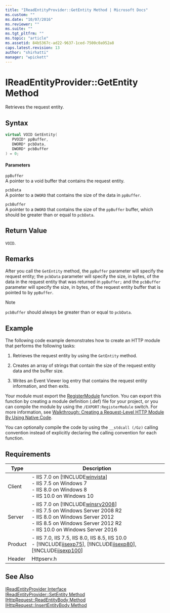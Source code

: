 ```yaml
---
title: "IReadEntityProvider::GetEntity Method | Microsoft Docs"
ms.custom: ""
ms.date: "10/07/2016"
ms.reviewer: ""
ms.suite: ""
ms.tgt_pltfrm: ""
ms.topic: "article"
ms.assetid: 84b5367c-ad22-9637-1ced-7500c0a952a8
caps.latest.revision: 13
author: "shirhatti"
manager: "wpickett"
---
```

# IReadEntityProvider::GetEntity Method
Retrieves the request entity.  
  
## Syntax  
  
```cpp  
virtual VOID GetEntity(  
   PVOID* ppBuffer,  
   DWORD* pcbData,  
   DWORD* pcbBuffer  
) = 0;  
```  
  
#### Parameters  
 `ppBuffer`  
 A pointer to a void buffer that contains the request entity.  
  
 `pcbData`  
 A pointer to a `DWORD` that contains the size of the data in `ppBuffer`.  
  
 `pcbBuffer`  
 A pointer to a `DWORD` that contains the size of the `ppBuffer` buffer, which should be greater than or equal to `pcbData`.  
  
## Return Value  
 `VOID`.  
  
## Remarks  
 After you call the `GetEntity` method, the `ppBuffer` parameter will specify the request entity; the `pcbData` parameter will specify the size, in bytes, of the data in the request entity that was returned in `ppBuffer;` and the `pcbBuffer` parameter will specify the size, in bytes, of the request entity buffer that is pointed to by `ppBuffer`.  
  
> [!NOTE]
>  `pcbBuffer` should always be greater than or equal to `pcbData`.  
  
## Example  
 The following code example demonstrates how to create an HTTP module that performs the following tasks:  
  
1.  Retrieves the request entity by using the `GetEntity` method.  
  
2.  Creates an array of strings that contain the size of the request entity data and the buffer size.  
  
3.  Writes an Event Viewer log entry that contains the request entity information, and then exits.  
  
<!-- TODO: review snippet reference  [!CODE [IReadEntityProviderGetEntity#1](IReadEntityProviderGetEntity#1)]  -->  
  
 Your module must export the [RegisterModule](../../web-development-reference\native-code-api-reference/pfn-registermodule-function.md) function. You can export this function by creating a module definition (.def) file for your project, or you can compile the module by using the `/EXPORT:RegisterModule` switch. For more information, see [Walkthrough: Creating a Request-Level HTTP Module By Using Native Code](../../web-development-reference\native-code-development-overview\walkthrough-creating-a-request-level-http-module-by-using-native-code.md).  
  
 You can optionally compile the code by using the `__stdcall (/Gz)` calling convention instead of explicitly declaring the calling convention for each function.  
  
## Requirements  
  
|Type|Description|  
|----------|-----------------|  
|Client|-   IIS 7.0 on [!INCLUDE[winvista](../../wmi-provider/includes/winvista-md.md)]<br />-   IIS 7.5 on Windows 7<br />-   IIS 8.0 on Windows 8<br />-   IIS 10.0 on Windows 10|  
|Server|-   IIS 7.0 on [!INCLUDE[winsrv2008](../../wmi-provider/includes/winsrv2008-md.md)]<br />-   IIS 7.5 on Windows Server 2008 R2<br />-   IIS 8.0 on Windows Server 2012<br />-   IIS 8.5 on Windows Server 2012 R2<br />-   IIS 10.0 on Windows Server 2016|  
|Product|-   IIS 7.0, IIS 7.5, IIS 8.0, IIS 8.5, IIS 10.0<br />-   [!INCLUDE[iisexp75](../../web-development-reference/native-code-api-reference/includes/iisexp75-md.md)], [!INCLUDE[iisexp80](../../web-development-reference/native-code-api-reference/includes/iisexp80-md.md)], [!INCLUDE[iisexp100](../../web-development-reference/native-code-api-reference/includes/iisexp100-md.md)]|  
|Header|Httpserv.h|  
  
## See Also  
 [IReadEntityProvider Interface](../../web-development-reference\native-code-api-reference/ireadentityprovider-interface.md)   
 [IReadEntityProvider::SetEntity Method](../../web-development-reference\native-code-api-reference/ireadentityprovider-setentity-method.md)   
 [IHttpRequest::ReadEntityBody Method](../../web-development-reference\native-code-api-reference/ihttprequest-readentitybody-method.md)   
 [IHttpRequest::InsertEntityBody Method](../../web-development-reference\native-code-api-reference/ihttprequest-insertentitybody-method.md)